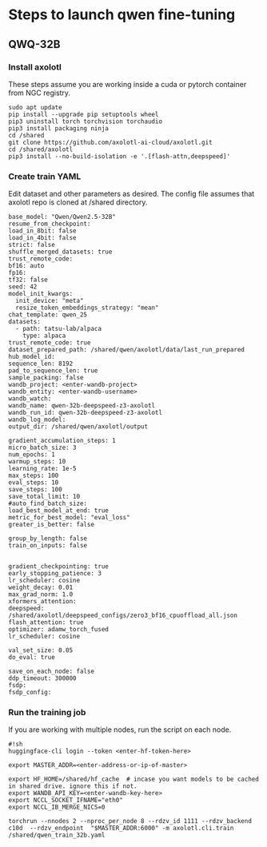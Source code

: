 # Steps to launch qwen fine-tuning 


## QWQ-32B

### Install axolotl 
These steps assume you are working inside a cuda or pytorch container from NGC registry. 

```
sudo apt update  
pip install --upgrade pip setuptools wheel 
pip3 uninstall torch torchvision torchaudio 
pip3 install packaging ninja 
cd /shared
git clone https://github.com/axolotl-ai-cloud/axolotl.git 
cd /shared/axolotl  
pip3 install --no-build-isolation -e '.[flash-attn,deepspeed]'

```

### Create train YAML 
Edit dataset and other parameters as desired. The config file assumes that axolotl repo is cloned at /shared directory. 

```
base_model: "Qwen/Qwen2.5-32B"
resume_from_checkpoint: 
load_in_8bit: false
load_in_4bit: false
strict: false
shuffle_merged_datasets: true
trust_remote_code:
bf16: auto
fp16:
tf32: false
seed: 42
model_init_kwargs:
  init_device: "meta"
  resize_token_embeddings_strategy: "mean"
chat_template: qwen_25
datasets:
  - path: tatsu-lab/alpaca
    type: alpaca  
trust_remote_code: true
dataset_prepared_path: /shared/qwen/axolotl/data/last_run_prepared
hub_model_id:
sequence_len: 8192
pad_to_sequence_len: true
sample_packing: false
wandb_project: <enter-wandb-project>
wandb_entity: <enter-wandb-username>
wandb_watch:
wandb_name: qwen-32b-deepspeed-z3-axolotl
wandb_run_id: qwen-32b-deepspeed-z3-axolotl
wandb_log_model:
output_dir: /shared/qwen/axolotl/output

gradient_accumulation_steps: 1
micro_batch_size: 3
num_epochs: 1
warmup_steps: 10
learning_rate: 1e-5
max_steps: 100
eval_steps: 10
save_steps: 100
save_total_limit: 10
#auto_find_batch_size:
load_best_model_at_end: true
metric_for_best_model: "eval_loss"
greater_is_better: false

group_by_length: false
train_on_inputs: false


gradient_checkpointing: true
early_stopping_patience: 3
lr_scheduler: cosine
weight_decay: 0.01
max_grad_norm: 1.0
xformers_attention:
deepspeed: /shared/axolotl/deepspeed_configs/zero3_bf16_cpuoffload_all.json
flash_attention: true
optimizer: adamw_torch_fused
lr_scheduler: cosine

val_set_size: 0.05
do_eval: true

save_on_each_node: false
ddp_timeout: 300000
fsdp:
fsdp_config:

```

### Run the training job 

If you are working with multiple nodes, run the script on each node. 

```
#!sh
huggingface-cli login --token <enter-hf-token-here>

export MASTER_ADDR=<enter-address-or-ip-of-master>

export HF_HOME=/shared/hf_cache  # incase you want models to be cached in shared drive. ignore this if not. 
export WANDB_API_KEY=<enter-wandb-key-here>
export NCCL_SOCKET_IFNAME="eth0"
export NCCL_IB_MERGE_NICS=0

torchrun --nnodes 2 --nproc_per_node 8 --rdzv_id 1111 --rdzv_backend c10d  --rdzv_endpoint  "$MASTER_ADDR:6000" -m axolotl.cli.train /shared/qwen_train_32b.yaml

```
